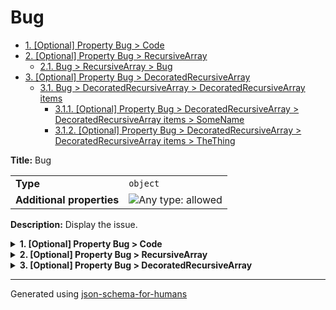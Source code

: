 # Bug

- [1. [Optional] Property Bug > Code](#Code)
- [2. [Optional] Property Bug > RecursiveArray](#RecursiveArray)
  - [2.1. Bug > RecursiveArray > Bug](#autogenerated_heading_2)
- [3. [Optional] Property Bug > DecoratedRecursiveArray](#DecoratedRecursiveArray)
  - [3.1. Bug > DecoratedRecursiveArray > DecoratedRecursiveArray items](#autogenerated_heading_3)
    - [3.1.1. [Optional] Property Bug > DecoratedRecursiveArray > DecoratedRecursiveArray items > SomeName](#DecoratedRecursiveArray_items_SomeName)
    - [3.1.2. [Optional] Property Bug > DecoratedRecursiveArray > DecoratedRecursiveArray items > TheThing](#DecoratedRecursiveArray_items_TheThing)

**Title:** Bug

|                           |                                                                             |
| ------------------------- | --------------------------------------------------------------------------- |
| **Type**                  | `object`                                                                    |
| **Additional properties** | ![Any type: allowed](https://img.shields.io/badge/Any%20type-allowed-green) |

**Description:** Display the issue.

<details>
<summary>
<strong> <a name="Code"></a>1. [Optional] Property Bug > Code</strong>  

</summary>
<blockquote>

|          |          |
| -------- | -------- |
| **Type** | `string` |

**Description:** Code property

</blockquote>
</details>

<details>
<summary>
<strong> <a name="RecursiveArray"></a>2. [Optional] Property Bug > RecursiveArray</strong>  

</summary>
<blockquote>

|          |         |
| -------- | ------- |
| **Type** | `array` |

**Description:** RecursiveArray property

|                      | Array restrictions |
| -------------------- | ------------------ |
| **Min items**        | N/A                |
| **Max items**        | N/A                |
| **Items unicity**    | False              |
| **Additional items** | False              |
| **Tuple validation** | See below          |

| Each item of this array must be | Description        |
| ------------------------------- | ------------------ |
| [Bug](#RecursiveArray_items)    | Display the issue. |

### <a name="autogenerated_heading_2"></a>2.1. Bug > RecursiveArray > Bug

**Title:** Bug

|                           |                                                                             |
| ------------------------- | --------------------------------------------------------------------------- |
| **Type**                  | `object`                                                                    |
| **Additional properties** | ![Any type: allowed](https://img.shields.io/badge/Any%20type-allowed-green) |
| **Same definition as**    | [Bug](#root)                                                                |

**Description:** Display the issue.

</blockquote>
</details>

<details>
<summary>
<strong> <a name="DecoratedRecursiveArray"></a>3. [Optional] Property Bug > DecoratedRecursiveArray</strong>  

</summary>
<blockquote>

|          |                   |
| -------- | ----------------- |
| **Type** | `array of object` |

**Description:** DecoratedRecursiveArray property

|                      | Array restrictions |
| -------------------- | ------------------ |
| **Min items**        | N/A                |
| **Max items**        | N/A                |
| **Items unicity**    | False              |
| **Additional items** | False              |
| **Tuple validation** | See below          |

| Each item of this array must be                                 | Description |
| --------------------------------------------------------------- | ----------- |
| [DecoratedRecursiveArray items](#DecoratedRecursiveArray_items) | -           |

### <a name="autogenerated_heading_3"></a>3.1. Bug > DecoratedRecursiveArray > DecoratedRecursiveArray items

|                           |                                                                             |
| ------------------------- | --------------------------------------------------------------------------- |
| **Type**                  | `object`                                                                    |
| **Additional properties** | ![Any type: allowed](https://img.shields.io/badge/Any%20type-allowed-green) |

<details>
<summary>
<strong> <a name="DecoratedRecursiveArray_items_SomeName"></a>3.1.1. [Optional] Property Bug > DecoratedRecursiveArray > DecoratedRecursiveArray items > SomeName</strong>  

</summary>
<blockquote>

|          |          |
| -------- | -------- |
| **Type** | `string` |

</blockquote>
</details>

<details>
<summary>
<strong> <a name="DecoratedRecursiveArray_items_TheThing"></a>3.1.2. [Optional] Property Bug > DecoratedRecursiveArray > DecoratedRecursiveArray items > TheThing</strong>  

</summary>
<blockquote>

**Title:** Bug

|                           |                                                                             |
| ------------------------- | --------------------------------------------------------------------------- |
| **Type**                  | `object`                                                                    |
| **Additional properties** | ![Any type: allowed](https://img.shields.io/badge/Any%20type-allowed-green) |
| **Same definition as**    | [Bug](#root)                                                                |

**Description:** Display the issue.

</blockquote>
</details>

</blockquote>
</details>

----------------------------------------------------------------------------------------------------------------------------
Generated using [json-schema-for-humans](https://github.com/coveooss/json-schema-for-humans)